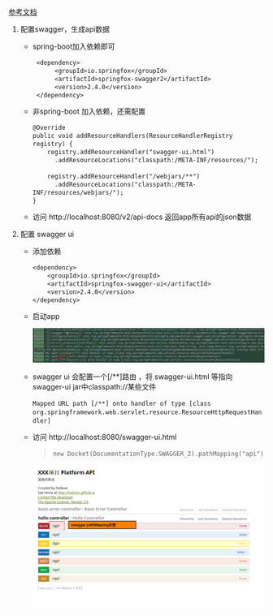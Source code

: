 
[参考文档](http://www.baeldung.com/swagger-2-documentation-for-spring-rest-api)


1. 配置swagger，生成api数据
    
    - spring-boot加入依赖即可

        ```
         <dependency>
              <groupId>io.springfox</groupId>
              <artifactId>springfox-swagger2</artifactId>
              <version>2.4.0</version>
         </dependency>
        ```
     
    - 非spring-boot 加入依赖，还需配置
    
        ```
        @Override
        public void addResourceHandlers(ResourceHandlerRegistry registry) {
            registry.addResourceHandler("swagger-ui.html")
              .addResourceLocations("classpath:/META-INF/resources/");
        
            registry.addResourceHandler("/webjars/**")
              .addResourceLocations("classpath:/META-INF/resources/webjars/");
        }    

        ```
        
    -  访问 http://localhost:8080/v2/api-docs 返回app所有api的json数据
    
2. 配置 swagger ui

    - 添加依赖
    
        ```
        <dependency>
            <groupId>io.springfox</groupId>
            <artifactId>springfox-swagger-ui</artifactId>
            <version>2.4.0</version>
        </dependency>
        ```
    - 启动app
        
        ![](screenshots/clipboard.png)
    
    - swagger ui 会配置一个[/**]路由 ，将 swagger-ui.html 等指向swagger-ui jar中classpath://某些文件
    
        `Mapped URL path [/**] onto handler of type [class org.springframework.web.servlet.resource.ResourceHttpRequestHandler]`
    
    - 访问 http://localhost:8080/swagger-ui.html
        
        > `new Docket(DocumentationType.SWAGGER_2).pathMapping("api")`
        
        ![](screenshots/2016-11-25_180230.png)
    


